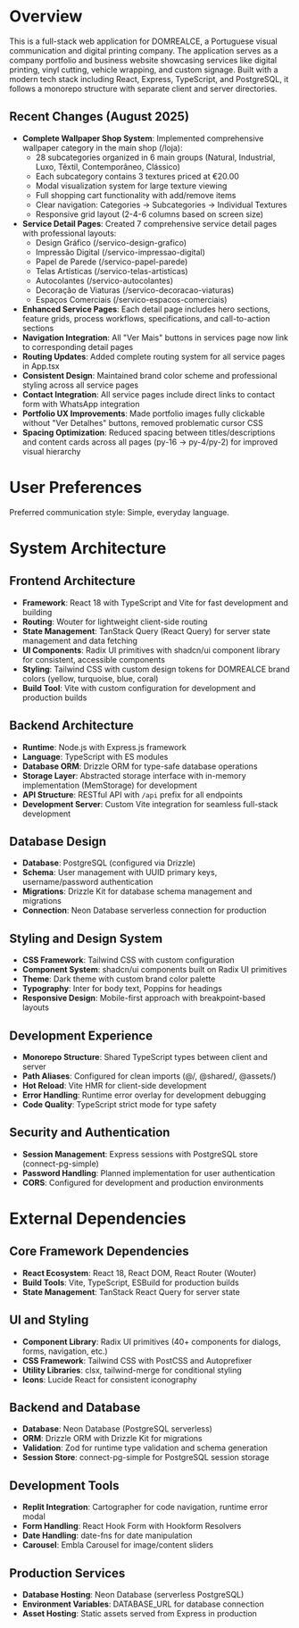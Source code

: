 # Overview

This is a full-stack web application for DOMREALCE, a Portuguese visual communication and digital printing company. The application serves as a company portfolio and business website showcasing services like digital printing, vinyl cutting, vehicle wrapping, and custom signage. Built with a modern tech stack including React, Express, TypeScript, and PostgreSQL, it follows a monorepo structure with separate client and server directories.

## Recent Changes (August 2025)
- **Complete Wallpaper Shop System**: Implemented comprehensive wallpaper category in the main shop (/loja):
  - 28 subcategories organized in 6 main groups (Natural, Industrial, Luxo, Têxtil, Contemporâneo, Clássico)
  - Each subcategory contains 3 textures priced at €20.00
  - Modal visualization system for large texture viewing
  - Full shopping cart functionality with add/remove items
  - Clear navigation: Categories → Subcategories → Individual Textures
  - Responsive grid layout (2-4-6 columns based on screen size)
- **Service Detail Pages**: Created 7 comprehensive service detail pages with professional layouts:
  - Design Gráfico (/servico-design-grafico)
  - Impressão Digital (/servico-impressao-digital)
  - Papel de Parede (/servico-papel-parede) 
  - Telas Artísticas (/servico-telas-artisticas)
  - Autocolantes (/servico-autocolantes)
  - Decoração de Viaturas (/servico-decoracao-viaturas)
  - Espaços Comerciais (/servico-espacos-comerciais)
- **Enhanced Service Pages**: Each detail page includes hero sections, feature grids, process workflows, specifications, and call-to-action sections
- **Navigation Integration**: All "Ver Mais" buttons in services page now link to corresponding detail pages
- **Routing Updates**: Added complete routing system for all service pages in App.tsx
- **Consistent Design**: Maintained brand color scheme and professional styling across all service pages
- **Contact Integration**: All service pages include direct links to contact form with WhatsApp integration
- **Portfolio UX Improvements**: Made portfolio images fully clickable without "Ver Detalhes" buttons, removed problematic cursor CSS
- **Spacing Optimization**: Reduced spacing between titles/descriptions and content cards across all pages (py-16 → py-4/py-2) for improved visual hierarchy

# User Preferences

Preferred communication style: Simple, everyday language.

# System Architecture

## Frontend Architecture
- **Framework**: React 18 with TypeScript and Vite for fast development and building
- **Routing**: Wouter for lightweight client-side routing
- **State Management**: TanStack Query (React Query) for server state management and data fetching
- **UI Components**: Radix UI primitives with shadcn/ui component library for consistent, accessible components
- **Styling**: Tailwind CSS with custom design tokens for DOMREALCE brand colors (yellow, turquoise, blue, coral)
- **Build Tool**: Vite with custom configuration for development and production builds

## Backend Architecture
- **Runtime**: Node.js with Express.js framework
- **Language**: TypeScript with ES modules
- **Database ORM**: Drizzle ORM for type-safe database operations
- **Storage Layer**: Abstracted storage interface with in-memory implementation (MemStorage) for development
- **API Structure**: RESTful API with `/api` prefix for all endpoints
- **Development Server**: Custom Vite integration for seamless full-stack development

## Database Design
- **Database**: PostgreSQL (configured via Drizzle)
- **Schema**: User management with UUID primary keys, username/password authentication
- **Migrations**: Drizzle Kit for database schema management and migrations
- **Connection**: Neon Database serverless connection for production

## Styling and Design System
- **CSS Framework**: Tailwind CSS with custom configuration
- **Component System**: shadcn/ui components built on Radix UI primitives
- **Theme**: Dark theme with custom brand color palette
- **Typography**: Inter for body text, Poppins for headings
- **Responsive Design**: Mobile-first approach with breakpoint-based layouts

## Development Experience
- **Monorepo Structure**: Shared TypeScript types between client and server
- **Path Aliases**: Configured for clean imports (@/, @shared/, @assets/)
- **Hot Reload**: Vite HMR for client-side development
- **Error Handling**: Runtime error overlay for development debugging
- **Code Quality**: TypeScript strict mode for type safety

## Security and Authentication
- **Session Management**: Express sessions with PostgreSQL store (connect-pg-simple)
- **Password Handling**: Planned implementation for user authentication
- **CORS**: Configured for development and production environments

# External Dependencies

## Core Framework Dependencies
- **React Ecosystem**: React 18, React DOM, React Router (Wouter)
- **Build Tools**: Vite, TypeScript, ESBuild for production builds
- **State Management**: TanStack React Query for server state

## UI and Styling
- **Component Library**: Radix UI primitives (40+ components for dialogs, forms, navigation, etc.)
- **CSS Framework**: Tailwind CSS with PostCSS and Autoprefixer
- **Utility Libraries**: clsx, tailwind-merge for conditional styling
- **Icons**: Lucide React for consistent iconography

## Backend and Database
- **Database**: Neon Database (PostgreSQL serverless)
- **ORM**: Drizzle ORM with Drizzle Kit for migrations
- **Validation**: Zod for runtime type validation and schema generation
- **Session Store**: connect-pg-simple for PostgreSQL session storage

## Development Tools
- **Replit Integration**: Cartographer for code navigation, runtime error modal
- **Form Handling**: React Hook Form with Hookform Resolvers
- **Date Handling**: date-fns for date manipulation
- **Carousel**: Embla Carousel for image/content sliders

## Production Services
- **Database Hosting**: Neon Database (serverless PostgreSQL)
- **Environment Variables**: DATABASE_URL for database connection
- **Asset Hosting**: Static assets served from Express in production
